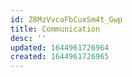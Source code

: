 ```yaml
---
id: Z8MzVvcaFbCuxSm4t_Gwp
title: Communication
desc: ''
updated: 1644961726964
created: 1644961726965
---
```


